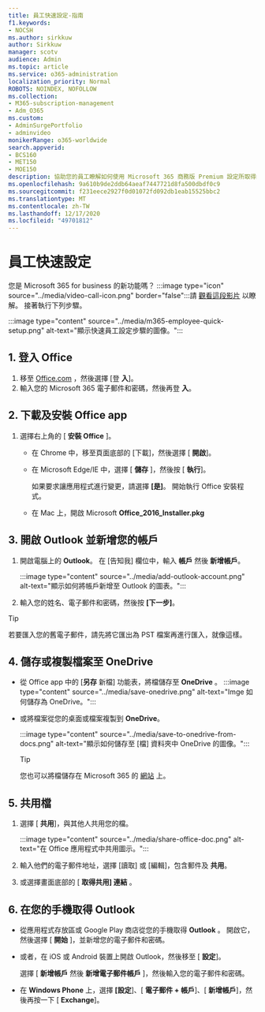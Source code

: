 ```yaml
---
title: 員工快速設定-指南
f1.keywords:
- NOCSH
ms.author: sirkkuw
author: Sirkkuw
manager: scotv
audience: Admin
ms.topic: article
ms.service: o365-administration
localization_priority: Normal
ROBOTS: NOINDEX, NOFOLLOW
ms.collection:
- M365-subscription-management
- Adm_O365
ms.custom:
- AdminSurgePortfolio
- adminvideo
monikerRange: o365-worldwide
search.appverid:
- BCS160
- MET150
- MOE150
description: 協助您的員工瞭解如何使用 Microsoft 365 商務版 Premium 設定所取得的 Office 應用程式。
ms.openlocfilehash: 9a610b9de2ddb64aeaf7447721d8fa500dbdf0c9
ms.sourcegitcommit: f231eece2927f0d01072fd092db1eab15525bbc2
ms.translationtype: MT
ms.contentlocale: zh-TW
ms.lasthandoff: 12/17/2020
ms.locfileid: "49701812"
---
```

# <a name="employee-quick-setup"></a>員工快速設定

您是 Microsoft 365 for business 的新功能嗎？ :::image type="icon" source="../media/video-call-icon.png" border="false":::請 [觀看這段影片](https://support.microsoft.com/office/d6466f0d-5d13-464a-adcb-00906ae87029) 以瞭解。 接著執行下列步驟。

:::image type="content" source="../media/m365-employee-quick-setup.png" alt-text="顯示快速員工設定步驟的圖像。":::

## <a name="1-sign-in-to-office"></a>1. 登入 Office

1. 移至 [Office.com](https://office.com) ，然後選擇 [登 **入**]。
1. 輸入您的 Microsoft 365 電子郵件和密碼，然後再登 **入**。

## <a name="2-download-and-install-office-apps"></a>2. 下載及安裝 Office app

1. 選擇右上角的 [ **安裝 Office** ]。
    - 在 Chrome 中，移至頁面底部的 [下載]，然後選擇 [ **開啟**]。
    - 在 Microsoft Edge/IE 中，選擇 [ **儲存** ]，然後按 [ **執行**]。
    
        如果要求讓應用程式進行變更，請選擇 **[是]**。 開始執行 Office 安裝程式。
    - 在 Mac 上，開啟 Microsoft **Office_2016_Installer.pkg**

## <a name="3-open-outlook-and-add-your-account"></a>3. 開啟 Outlook 並新增您的帳戶

1. 開啟電腦上的 **Outlook**。 在 [告知我] 欄位中，輸入 **帳戶** 然後 **新增帳戶**。

    :::image type="content" source="../media/add-outlook-account.png" alt-text="顯示如何將帳戶新增至 Outlook 的圖表。":::

1. 輸入您的姓名、電子郵件和密碼，然後按 **[下一步]**。

> [!TIP]
> 若要匯入您的舊電子郵件，請先將它匯出為 PST 檔案再進行匯入，就像這樣。

## <a name="4-save-or-copy-files-to-onedrive"></a>4. 儲存或複製檔案至 OneDrive

- 從 Office app 中的 [**另存** 新檔] 功能表，將檔儲存至 **OneDrive** 。
    :::image type="content" source="../media/save-onedrive.png" alt-text="Imge 如何儲存為 OneDrive。":::

- 或將檔案從您的桌面或檔案複製到 **OneDrive**。

    :::image type="content" source="../media/save-to-onedrive-from-docs.png" alt-text="顯示如何儲存至 [檔] 資料夾中 OneDrive 的圖像。":::

    > [!TIP]
    > 您也可以將檔儲存在 Microsoft 365 的 [網站](https://support.microsoft.com/office/d18d21a0-1f9f-4f6c-ac45-d52afa0a4a2e) 上。

## <a name="5-share-documents"></a>5. 共用檔

1. 選擇 [ **共用**]，與其他人共用您的檔。

    :::image type="content" source="../media/share-office-doc.png" alt-text="在 Office 應用程式中共用圖示。":::

1. 輸入他們的電子郵件地址，選擇 [讀取] 或 [編輯]，包含郵件及 **共用**。
1. 或選擇畫面底部的 [ **取得共用] 連結** 。

## <a name="6-get-outlook-on-your-phone"></a>6. 在您的手機取得 Outlook

- 從應用程式存放區或 Google Play 商店從您的手機取得 **Outlook** 。 開啟它，然後選擇 [ **開始** ]，並新增您的電子郵件和密碼。
- 或者，在 iOS 或 Android 裝置上開啟 Outlook，然後移至 [ **設定**]。

    選擇 [ **新增帳戶** 然後 **新增電子郵件帳戶** ]，然後輸入您的電子郵件和密碼。
- 在 **Windows Phone** 上，選擇 **[設定**]、[ **電子郵件 + 帳戶**]、[ **新增帳戶**]，然後再按一下 [ **Exchange**]。